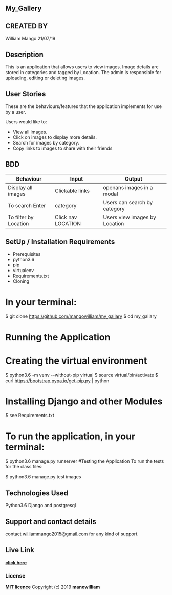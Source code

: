 
## My_Gallery

## CREATED BY
William Mango  21/07/19

## Description
This is an application that allows users to view images. Image details are stored in categories and tagged by Location. The admin is responsible for uploading, editing or deleting images.

## User Stories
These are the behaviours/features that the application implements for use by a user.

Users would like to:

* View all images.
* Click on images to display more details.
* Search for images by category.
* Copy links to images to share with their friends

## BDD

|Behaviour	            |          Input	  |Output                       |
|-----------------------|-------------------|-----------------------------|
|Display all images     |Clickable links    |openans  images in a modal   |
|To search Enter        |category           |Users can search by category |
|To filter by Location	|Click nav LOCATION |Users view images by Location|


## SetUp / Installation Requirements
* Prerequisites
* python3.6
* pip
* virtualenv
* Requirements.txt
* Cloning
# In your terminal:

  $ git clone https://github.com/mangowilliam/my_gallary
  $ cd my_gallary
# Running the Application
# Creating the virtual environment

  $ python3.6 -m venv --without-pip virtual
  $ source virtual/bin/activate
  $ curl https://bootstrap.pypa.io/get-pip.py | python
# Installing Django and other Modules

  $ see Requirements.txt
# To run the application, in your terminal:

  $ python3.6 manage.py runserver
#Testing the Application
To run the tests for the class files:

  $ python3.6 manage.py test images
## Technologies Used
Python3.6
Django and postgresql
## Support and contact details

contact williammango2015@gmail.com for any kind of support.

## Live Link

**[click here](https://github.com/mangowilliam/my_gallary)**

### License

**[MIT licence](Licence)**
Copyright (c) 2019 **manowilliam**